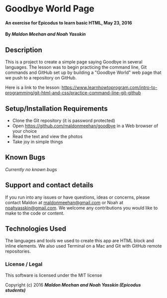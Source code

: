 # Goodbye World Page

#### An exercise for Epicodus to learn basic HTML, May 23, 2016

#### By **_Maldon Meehan and Noah Yasskin_**

## Description

This is a project to create a simple page saying Goodbye in several languages. The lesson was to begin practicing the command line, Git commands and GitHub set up by building a "Goodbye World" web page that we push to a repository on GitHub.

Here is a link to the lesson: https://www.learnhowtoprogram.com/intro-to-programming/git-html-and-css/practice-command-line-git-github

## Setup/Installation Requirements

* Clone the Git repository (it is password protected)
* Open https://github.com/maldonmeehan/goodbye in a Web browser of your choice
* Read the text and view the photos
* Take joy in simple things

## Known Bugs

_Currently no known bugs_

## Support and contact details

If you run into any issues or have questions, ideas or concerns, please contact Maldon at maldonmeehan@gmail.com or Noah at noahyasskin@gmail.com. We welcome any contributions you would like to make to the code or content.

## Technologies Used

The languages and tools we used to create this app are HTML block and inline elements. We also used Terminal on a Mac and Git with GitHub remote repositories.

### License / Legal

This software is licensed under the MIT license

Copyright (c) 2016 **_Maldon Meehan and Noah Yasskin (Epicodus students)_**
